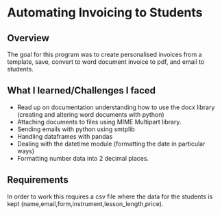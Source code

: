# Automating Invoicing to  Students
## Overview
The goal for this program was to create personalised invoices from a template, save, convert to word document invoice to pdf, and email to students.
## What I learned/Challenges I faced
* Read up on documentation understanding how to use the docx library (creating and altering word documents with python)
* Attaching documents to files using MIME Multipart library.
* Sending emails with python using smtplib
* Handling dataframes with pandas
* Dealing with the datetime module (formatting the date in particular ways)
* Formatting number data into 2 decimal places.

## Requirements
In order to work this requires a csv file where the data for the students is kept (name,email,form,instrument,lesson_length,price).